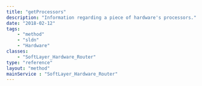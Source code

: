 ```yaml
---
title: "getProcessors"
description: "Information regarding a piece of hardware's processors."
date: "2018-02-12"
tags:
    - "method"
    - "sldn"
    - "Hardware"
classes:
    - "SoftLayer_Hardware_Router"
type: "reference"
layout: "method"
mainService : "SoftLayer_Hardware_Router"
---
```

